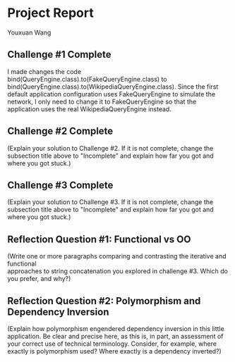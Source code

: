 # Project Report

Youxuan Wang 


## Challenge #1 Complete

I made changes the code bind(QueryEngine.class).to(FakeQueryEngine.class) to bind(QueryEngine.class).to(WikipediaQueryEngine.class). Since the first default application configuration uses FakeQueryEngine to simulate the network, I only need to change it to FakeQueryEngine so that the application uses the real WikipediaQueryEngine instead.

## Challenge #2 Complete

(Explain your solution to Challenge #2. If it is not complete, change
the subsection title above to "Incomplete" and explain how far you got
and where you got stuck.)

## Challenge #3 Complete

(Explain your solution to Challenge #3. If it is not complete, change
the subsection title above to "Incomplete" and explain how far you got
and where you got stuck.)

## Reflection Question #1: Functional vs OO

(Write one or more paragraphs comparing and contrasting the iterative and functional  
approaches to string concatenation you explored in challenge #3. Which do you
prefer, and why?)

## Reflection Question #2: Polymorphism and Dependency Inversion

(Explain how polymorphism engendered dependency inversion in this little
application. Be clear and precise here, as this is, in part, an assessment of
your correct use of technical terminology.
Consider, for example, where exactly is polymorphism used?
Where exactly is a dependency inverted?)


